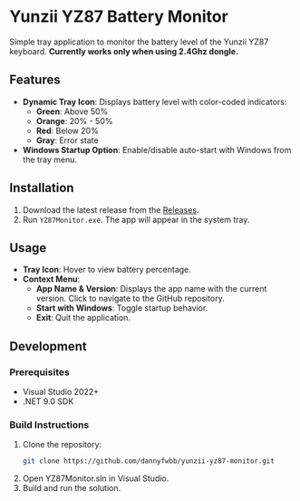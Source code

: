 # Yunzii YZ87 Battery Monitor

Simple tray application to monitor the battery level of the Yunzii YZ87 keyboard.
**Currently works only when using 2.4Ghz dongle.**

## Features
- **Dynamic Tray Icon**: Displays battery level with color-coded indicators:
  - **Green**: Above 50%
  - **Orange**: 20% - 50%
  - **Red**: Below 20%
  - **Gray**: Error state
- **Windows Startup Option**: Enable/disable auto-start with Windows from the tray menu.

## Installation
1. Download the latest release from the [Releases](https://github.com/dannyfwbb/yunzii-yz87-monitor/releases).
2. Run `YZ87Monitor.exe`. The app will appear in the system tray.

## Usage
- **Tray Icon**: Hover to view battery percentage.
- **Context Menu**:
  - **App Name & Version**: Displays the app name with the current version. Click to navigate to the GitHub repository.
  - **Start with Windows**: Toggle startup behavior.
  - **Exit**: Quit the application.

## Development
### Prerequisites
- Visual Studio 2022+
- .NET 9.0 SDK

### Build Instructions
1. Clone the repository:
   ```bash
   git clone https://github.com/dannyfwbb/yunzii-yz87-monitor.git
2. Open YZ87Monitor.sln in Visual Studio.
3. Build and run the solution.
